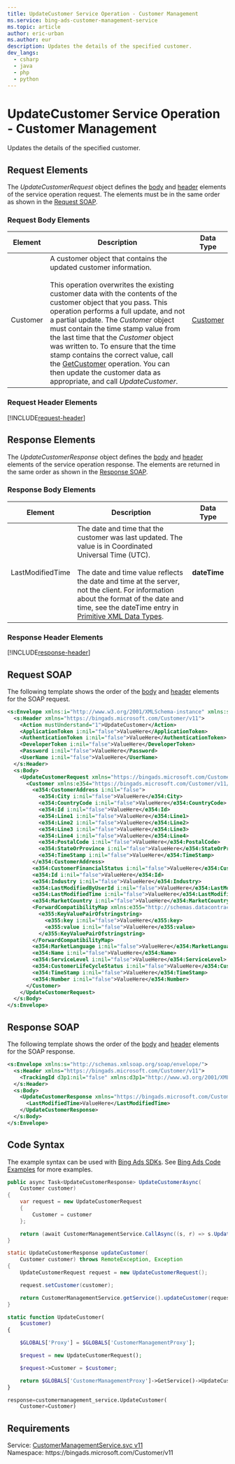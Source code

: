 ```yaml
---
title: UpdateCustomer Service Operation - Customer Management
ms.service: bing-ads-customer-management-service
ms.topic: article
author: eric-urban
ms.author: eur
description: Updates the details of the specified customer.
dev_langs: 
  - csharp
  - java
  - php
  - python
---
```

# UpdateCustomer Service Operation - Customer Management
Updates the details of the specified customer.

## <a name="request"></a>Request Elements
The *UpdateCustomerRequest* object defines the [body](#request-body) and [header](#request-header) elements of the service operation request. The elements must be in the same order as shown in the [Request SOAP](#request-soap). 

### <a name="request-body"></a>Request Body Elements

|Element|Description|Data Type|
|-----------|---------------|-------------|
|<a name="customer"></a>Customer|A customer object that contains the updated customer information.<br /><br />This operation overwrites the existing customer data with the contents of the customer object that you pass. This operation performs a full update, and not a partial update. The *Customer* object must contain the time stamp value from the last time that the *Customer* object was written to. To ensure that the time stamp contains the correct value, call the [GetCustomer](getcustomer.md) operation. You can then update the customer data as appropriate, and call *UpdateCustomer*.|[Customer](customer.md)|

### <a name="request-header"></a>Request Header Elements
[!INCLUDE[request-header](./includes/request-header.md)]

## <a name="response"></a>Response Elements
The *UpdateCustomerResponse* object defines the [body](#response-body) and [header](#response-header) elements of the service operation response. The elements are returned in the same order as shown in the [Response SOAP](#response-soap).

### <a name="response-body"></a>Response Body Elements

|Element|Description|Data Type|
|-----------|---------------|-------------|
|<a name="lastmodifiedtime"></a>LastModifiedTime|The date and time that the customer was last updated. The value is in Coordinated Universal Time (UTC).<br/><br/> The date and time value reflects the date and time at the server, not the client. For information about the format of the date and time, see the dateTime entry in [Primitive XML Data Types](https://go.microsoft.com/fwlink/?linkid=859198).|**dateTime**|

### <a name="response-header"></a>Response Header Elements
[!INCLUDE[response-header](./includes/response-header.md)]

## <a name="request-soap"></a>Request SOAP
The following template shows the order of the [body](#request-body) and [header](#request-header) elements for the SOAP request.

```xml
<s:Envelope xmlns:i="http://www.w3.org/2001/XMLSchema-instance" xmlns:s="http://schemas.xmlsoap.org/soap/envelope/">
  <s:Header xmlns="https://bingads.microsoft.com/Customer/v11">
    <Action mustUnderstand="1">UpdateCustomer</Action>
    <ApplicationToken i:nil="false">ValueHere</ApplicationToken>
    <AuthenticationToken i:nil="false">ValueHere</AuthenticationToken>
    <DeveloperToken i:nil="false">ValueHere</DeveloperToken>
    <Password i:nil="false">ValueHere</Password>
    <UserName i:nil="false">ValueHere</UserName>
  </s:Header>
  <s:Body>
    <UpdateCustomerRequest xmlns="https://bingads.microsoft.com/Customer/v11">
      <Customer xmlns:e354="https://bingads.microsoft.com/Customer/v11/Entities" i:nil="false">
        <e354:CustomerAddress i:nil="false">
          <e354:City i:nil="false">ValueHere</e354:City>
          <e354:CountryCode i:nil="false">ValueHere</e354:CountryCode>
          <e354:Id i:nil="false">ValueHere</e354:Id>
          <e354:Line1 i:nil="false">ValueHere</e354:Line1>
          <e354:Line2 i:nil="false">ValueHere</e354:Line2>
          <e354:Line3 i:nil="false">ValueHere</e354:Line3>
          <e354:Line4 i:nil="false">ValueHere</e354:Line4>
          <e354:PostalCode i:nil="false">ValueHere</e354:PostalCode>
          <e354:StateOrProvince i:nil="false">ValueHere</e354:StateOrProvince>
          <e354:TimeStamp i:nil="false">ValueHere</e354:TimeStamp>
        </e354:CustomerAddress>
        <e354:CustomerFinancialStatus i:nil="false">ValueHere</e354:CustomerFinancialStatus>
        <e354:Id i:nil="false">ValueHere</e354:Id>
        <e354:Industry i:nil="false">ValueHere</e354:Industry>
        <e354:LastModifiedByUserId i:nil="false">ValueHere</e354:LastModifiedByUserId>
        <e354:LastModifiedTime i:nil="false">ValueHere</e354:LastModifiedTime>
        <e354:MarketCountry i:nil="false">ValueHere</e354:MarketCountry>
        <ForwardCompatibilityMap xmlns:e355="http://schemas.datacontract.org/2004/07/System.Collections.Generic" i:nil="false">
          <e355:KeyValuePairOfstringstring>
            <e355:key i:nil="false">ValueHere</e355:key>
            <e355:value i:nil="false">ValueHere</e355:value>
          </e355:KeyValuePairOfstringstring>
        </ForwardCompatibilityMap>
        <e354:MarketLanguage i:nil="false">ValueHere</e354:MarketLanguage>
        <e354:Name i:nil="false">ValueHere</e354:Name>
        <e354:ServiceLevel i:nil="false">ValueHere</e354:ServiceLevel>
        <e354:CustomerLifeCycleStatus i:nil="false">ValueHere</e354:CustomerLifeCycleStatus>
        <e354:TimeStamp i:nil="false">ValueHere</e354:TimeStamp>
        <e354:Number i:nil="false">ValueHere</e354:Number>
      </Customer>
    </UpdateCustomerRequest>
  </s:Body>
</s:Envelope>
```

## <a name="response-soap"></a>Response SOAP
The following template shows the order of the [body](#response-body) and [header](#response-header) elements for the SOAP response.

```xml
<s:Envelope xmlns:s="http://schemas.xmlsoap.org/soap/envelope/">
  <s:Header xmlns="https://bingads.microsoft.com/Customer/v11">
    <TrackingId d3p1:nil="false" xmlns:d3p1="http://www.w3.org/2001/XMLSchema-instance">ValueHere</TrackingId>
  </s:Header>
  <s:Body>
    <UpdateCustomerResponse xmlns="https://bingads.microsoft.com/Customer/v11">
      <LastModifiedTime>ValueHere</LastModifiedTime>
    </UpdateCustomerResponse>
  </s:Body>
</s:Envelope>
```

## <a name="example"></a>Code Syntax
The example syntax can be used with [Bing Ads SDKs](../guides/client-libraries.md). See [Bing Ads Code Examples](../guides/code-examples.md) for more examples.
```csharp
public async Task<UpdateCustomerResponse> UpdateCustomerAsync(
	Customer customer)
{
	var request = new UpdateCustomerRequest
	{
		Customer = customer
	};

	return (await CustomerManagementService.CallAsync((s, r) => s.UpdateCustomerAsync(r), request));
}
```
```java
static UpdateCustomerResponse updateCustomer(
	Customer customer) throws RemoteException, Exception
{
	UpdateCustomerRequest request = new UpdateCustomerRequest();

	request.setCustomer(customer);

	return CustomerManagementService.getService().updateCustomer(request);
}
```
```php
static function UpdateCustomer(
	$customer)
{

	$GLOBALS['Proxy'] = $GLOBALS['CustomerManagementProxy'];

	$request = new UpdateCustomerRequest();

	$request->Customer = $customer;

	return $GLOBALS['CustomerManagementProxy']->GetService()->UpdateCustomer($request);
}
```
```python
response=customermanagement_service.UpdateCustomer(
	Customer=Customer)
```

## Requirements
Service: [CustomerManagementService.svc v11](https://clientcenter.api.bingads.microsoft.com/Api/CustomerManagement/v11/CustomerManagementService.svc)  
Namespace: https\://bingads.microsoft.com/Customer/v11  

